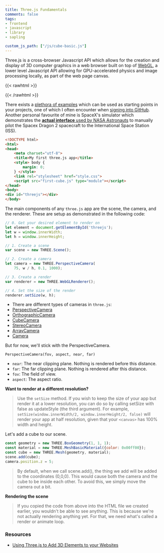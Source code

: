 ```yaml
---
title: Three.js Fundamentals
comments: false
tags:
- frontend
- javascript
- library
- sapling

custom_js_path: ["/js/cube-basic.js"]
---
```


Three.js is a cross-browser Javascript API which allows for the creation and
display of 3D computer graphics in a web browser built on top of
[WebGL](https://en.wikipedia.org/wiki/WebGL?wprov=sfla1), a lower level
Javascript API allowing for GPU-accelerated physics and image processing
locally, as part of the web page canvas.

{{< rawhtml >}}
<div class="threejs" id="threejs-cube"></div>
{{< /rawhtml >}}

There exists a [plethora of examples](https://threejs.org/) which can be used as
starting points in your projects, one of which I often encounter when [signing
into GitHub](https://github.com/home). Another personal favourite of mine is
SpaceX's simulator which demonstrates the [**actual interface** used by NASA
Astronauts](https://iss-sim.spacex.com/) to manually pilot the Spacex Dragon 2
spacecraft to the International Space Station (ISS).


````html {title="/index.html"}
<!DOCTYPE html>
<html>
<head>
    <meta charset="utf-8">
    <title>My first three.js app</title>
    <style> body {
        margin: 0;
    } </style>
    <link rel="stylesheet" href="style.css">
    <script src="first-cube.js" type="module"></script>
</head>
<body>
<div id="threejs"></div>
</body>
````

The main components of any `three.js` app are the scene, the camera, and the
renderer. These are setup as demonstrated in the following code:

````javascript {linenos=true, linenostart=5, title="/first-cube.js"}
// 0. Get your desired element to render on
let element = document.getElementById('threejs');
let w = window.innerWidth;
let h = window.innerHeight;

// 1. Create a scene
var scene = new THREE.Scene();

// 2. Create a camera
let camera = new THREE.PerspectiveCamera(
    75, w / h, 0.1, 1000);

// 3. Create a render
var renderer = new THREE.WebGLRenderer();

// 4. Set the size of the render
renderer.setSize(w, h);
````

- There are different types of cameras in `three.js`:
- [PerspectiveCamera](https://threejs.org/docs/#api/cameras/PerspectiveCamera)
- [OrthographicCamera](https://threejs.org/docs/#api/cameras/OrthographicCamera)
- [CubeCamera](https://threejs.org/docs/#api/cameras/CubeCamera)
- [StereoCamera](https://threejs.org/docs/#api/cameras/StereoCamera)
- [ArrayCamera](https://threejs.org/docs/#api/cameras/ArrayCamera)
- [Camera](https://threejs.org/docs/#api/cameras/Camera)

But for now, we'll stick with the PerspectiveCamera.

`PerspectiveCamera(fov, aspect, near, far)`

- `near`: The near clipping plane. Nothing is rendered before this distance.
- `far`: The far clipping plane. Nothing is rendered after this distance.
- `fov`: The field of view.
- `aspect`: The aspect ratio.

**Want to render at a different resolution?** 
> Use the `setSize` method. If you wish to keep the size of your app but render
it at a lower resolution, you can do so by calling setSize with false as
updateStyle (the third argument). For example, `setSize(window.innerWidth/2,
window.innerHeight/2, false)` will render your app at half resolution, given
that your `<canvas>` has 100% width and height.

Let's add a cube to our scene.
````js {linenos=false}
const geometry = new THREE.BoxGeometry(1, 1, 1);
const material = new THREE.MeshBasicMaterial({color: 0x00ff00});
const cube = new THREE.Mesh(geometry, material);
scene.add(cube);
camera.position.z = 5;
````

> By default, when we call scene.add(), the thing we add will be added to the
coordinates (0,0,0). This would cause both the camera and the cube to be inside
each other. To avoid this, we simply move the camera out a bit.

**Rendering the scene**

> If you copied the code from above into the HTML file we created earlier, you
wouldn't be able to see anything. This is because we're not actually rendering
anything yet. For that, we need what's called a render or animate loop.


### Resources

- [Using Three.js to Add 3D Elements to your Websites](https://www.elegantthemes.com/blog/design/using-three-js-to-add-3d-elements-to-your-websites)